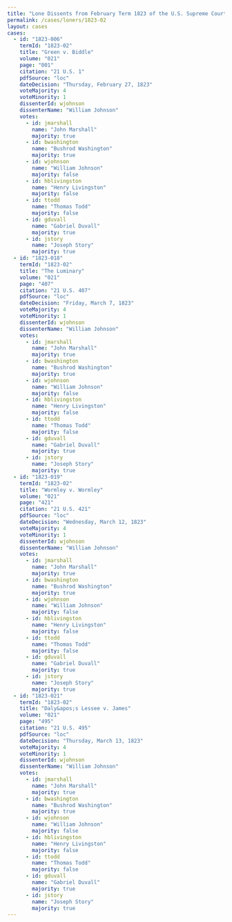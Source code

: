 ```yaml
---
title: "Lone Dissents from February Term 1823 of the U.S. Supreme Court"
permalink: /cases/loners/1823-02
layout: cases
cases:
  - id: "1823-006"
    termId: "1823-02"
    title: "Green v. Biddle"
    volume: "021"
    page: "001"
    citation: "21 U.S. 1"
    pdfSource: "loc"
    dateDecision: "Thursday, February 27, 1823"
    voteMajority: 4
    voteMinority: 1
    dissenterId: wjohnson
    dissenterName: "William Johnson"
    votes:
      - id: jmarshall
        name: "John Marshall"
        majority: true
      - id: bwashington
        name: "Bushrod Washington"
        majority: true
      - id: wjohnson
        name: "William Johnson"
        majority: false
      - id: hblivingston
        name: "Henry Livingston"
        majority: false
      - id: ttodd
        name: "Thomas Todd"
        majority: false
      - id: gduvall
        name: "Gabriel Duvall"
        majority: true
      - id: jstory
        name: "Joseph Story"
        majority: true
  - id: "1823-018"
    termId: "1823-02"
    title: "The Luminary"
    volume: "021"
    page: "407"
    citation: "21 U.S. 407"
    pdfSource: "loc"
    dateDecision: "Friday, March 7, 1823"
    voteMajority: 4
    voteMinority: 1
    dissenterId: wjohnson
    dissenterName: "William Johnson"
    votes:
      - id: jmarshall
        name: "John Marshall"
        majority: true
      - id: bwashington
        name: "Bushrod Washington"
        majority: true
      - id: wjohnson
        name: "William Johnson"
        majority: false
      - id: hblivingston
        name: "Henry Livingston"
        majority: false
      - id: ttodd
        name: "Thomas Todd"
        majority: false
      - id: gduvall
        name: "Gabriel Duvall"
        majority: true
      - id: jstory
        name: "Joseph Story"
        majority: true
  - id: "1823-019"
    termId: "1823-02"
    title: "Wormley v. Wormley"
    volume: "021"
    page: "421"
    citation: "21 U.S. 421"
    pdfSource: "loc"
    dateDecision: "Wednesday, March 12, 1823"
    voteMajority: 4
    voteMinority: 1
    dissenterId: wjohnson
    dissenterName: "William Johnson"
    votes:
      - id: jmarshall
        name: "John Marshall"
        majority: true
      - id: bwashington
        name: "Bushrod Washington"
        majority: true
      - id: wjohnson
        name: "William Johnson"
        majority: false
      - id: hblivingston
        name: "Henry Livingston"
        majority: false
      - id: ttodd
        name: "Thomas Todd"
        majority: false
      - id: gduvall
        name: "Gabriel Duvall"
        majority: true
      - id: jstory
        name: "Joseph Story"
        majority: true
  - id: "1823-021"
    termId: "1823-02"
    title: "Daly&apos;s Lessee v. James"
    volume: "021"
    page: "495"
    citation: "21 U.S. 495"
    pdfSource: "loc"
    dateDecision: "Thursday, March 13, 1823"
    voteMajority: 4
    voteMinority: 1
    dissenterId: wjohnson
    dissenterName: "William Johnson"
    votes:
      - id: jmarshall
        name: "John Marshall"
        majority: true
      - id: bwashington
        name: "Bushrod Washington"
        majority: true
      - id: wjohnson
        name: "William Johnson"
        majority: false
      - id: hblivingston
        name: "Henry Livingston"
        majority: false
      - id: ttodd
        name: "Thomas Todd"
        majority: false
      - id: gduvall
        name: "Gabriel Duvall"
        majority: true
      - id: jstory
        name: "Joseph Story"
        majority: true
---
```

